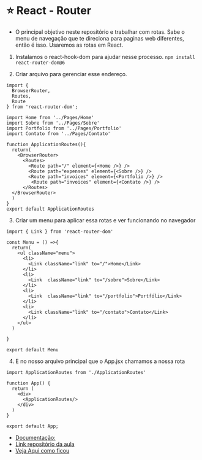 # ⭐ React - Router 

* O principal objetivo neste repositório e trabalhar com rotas. 
Sabe o menu de navegação que te direciona para paginas web diferentes, então é isso.
Usaremos as rotas em React. 

1. Instalamos o react-hook-dom para ajudar nesse processo.
```npm install react-router-dom@6```

2. Criar arquivo para gerenciar esse endereço.
```
import {  
  BrowserRouter,
  Routes,
  Route
} from 'react-router-dom';

import Home from '../Pages/Home'
import Sobre from '../Pages/Sobre'
import Portfolio from '../Pages/Portfolio'
import Contato from '../Pages/Contato'

function ApplicationRoutes(){
  return(
    <BrowserRouter>
      <Routes>
        <Route path="/" element={<Home />} />
        <Route path="expenses" element={<Sobre />} />
        <Route path="invoices" element={<Portfolio />} />
         <Route path="invoices" element={<Contato />} />
      </Routes>
  </BrowserRouter>
  )
}
export default ApplicationRoutes
```
3. Criar um menu para aplicar essa rotas e ver funcionando no navegador 
```
import { Link } from 'react-router-dom'

const Menu = () =>{
  return(
    <ul className="menu">
      <li>
        <Link className="link" to="/">Home</Link>
      </li>
      <li>
        <Link  className="link" to="/sobre">Sobre</Link>
      </li>
      <li>
        <Link  className="link" to="/portfolio">Portfólio</Link>
      </li>
      <li>
        <Link className="link" to="/contato">Contato</Link>
      </li>
    </ul>
  )

}

export default Menu
```
4. E no nosso arquivo principal que o App.jsx chamamos a nossa rota
```
import ApplicationRoutes from './ApplicationRoutes'

function App() {
  return (
    <div>      
      <ApplicationRoutes/>    
    </div>   
  )
}

export default App;
```
*  [Documentação:](https://reactrouter.com/docs/en/v6)
*  [Link repositório da aula](https://github.com/coelholeticia/On17-TodasEmTech-ReactIII)
* [Veja Aqui como ficou](https://portfolio-leticia-coelho.netlify.app/)
